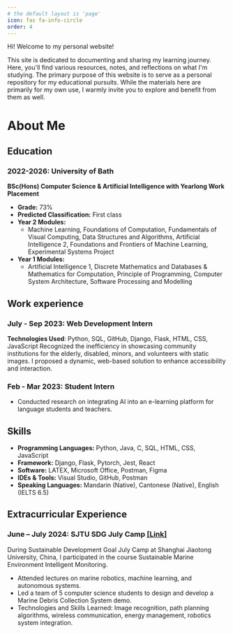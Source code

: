 ```yaml
---
# the default layout is 'page'
icon: fas fa-info-circle
order: 4
---
```


Hi! Welcome to my personal website!

This site is dedicated to documenting and sharing my learning journey. Here, you'll find various resources, notes, and reflections on what I'm studying. The primary purpose of this website is to serve as a personal repository for my educational pursuits. While the materials here are primarily for my own use, I warmly invite you to explore and benefit from them as well.

# About Me

## Education

### 2022-2026: University of Bath
**BSc(Hons) Computer Science & Artificial Intelligence with Yearlong Work Placement**
- **Grade:** 73%
- **Predicted Classification:** First class
- **Year 2 Modules:**
  - Machine Learning, Foundations of Computation, Fundamentals of Visual Computing, Data Structures and Algorithms, Artificial Intelligence 2, Foundations and Frontiers of Machine Learning, Experimental Systems Project
- **Year 1 Modules:**
  - Artificial Intelligence 1, Discrete Mathematics and Databases & Mathematics for Computation, Principle of Programming, Computer System Architecture, Software Processing and Modelling

## Work experience

### July - Sep 2023: Web Development Intern
  **Technologies Used**: Python, SQL, GitHub, Django, Flask, HTML, CSS, JavaScript
  Recognized the inefficiency in showcasing community institutions for the elderly, disabled, minors, and volunteers with static images. I proposed a dynamic, web-based solution to enhance accessibility and interaction.
  

### Feb - Mar 2023: Student Intern
  * Conducted research on integrating AI into an e-learning platform for language students and teachers.

## Skills

* **Programming Languages:** Python, Java, C, SQL, HTML, CSS, JavaScript
* **Framework:** Django, Flask, Pytorch, Jest, React
* **Software:** LATEX, Microsoft Office, Postman, Figma
* **IDEs & Tools:** Visual Studio, GitHub, Postman
* **Speaking Languages:** Mandarin (Native), Cantonese (Native), English (IELTS 6.5)

## Extracurricular Experience

### **June – July 2024: SJTU SDG July Camp [[Link]](https://drive.google.com/file/d/1HuRcFGAnsPDZOoFhoDpC6xSq-eXskd9t/view?usp=share_link)**
 During Sustainable Development Goal July Camp at Shanghai Jiaotong University, China, I participated in the course Sustainable Marine Environment Intelligent Monitoring. 
*	Attended lectures on marine robotics, machine learning, and autonomous systems.
*	Led a team of 5 computer science students to design and develop a Marine Debris Collection System demo.
*	Technologies and Skills Learned: Image recognition, path planning algorithms, wireless communication, energy management, robotics system integration.
